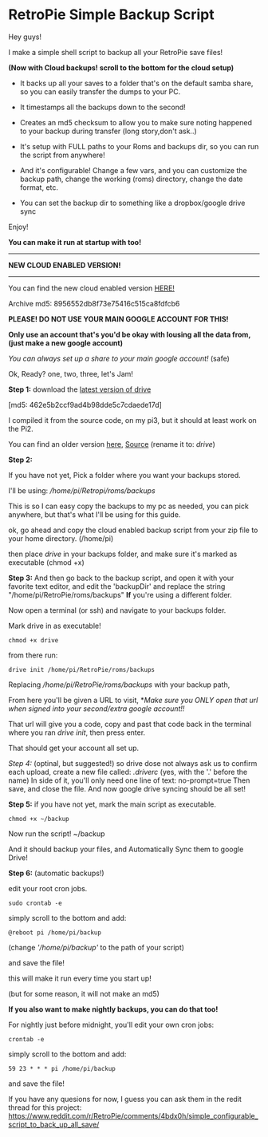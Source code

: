 # RetroPie Simple Backup Script
Hey guys!
 
I make a simple shell script to backup all your RetroPie  save files!
 
**(Now with Cloud backups! scroll to the bottom for the cloud setup)**
 
* It backs up all your saves to a folder that's on the default samba share, so you can easily transfer the dumps to your PC.

* It timestamps all the backups down to the second!
 
* Creates an md5 checksum to allow you to make sure noting happened to your backup during transfer (long story,don't ask..)
 
* It's setup with FULL paths to your Roms and backups dir, so you can run the script from anywhere! 

* And it's configurable! Change a few vars, and you can customize the backup path, change the working (roms) directory, change the date format, etc.

* You can set the backup dir to something like a dropbox/google drive sync 

Enjoy!
 
**You can make it run at startup with too!**

---
**NEW CLOUD ENABLED VERSION!**
 
---
 
You can find the new cloud enabled version [HERE!](https://github.com/BOBdotEXE/RetroPie-Simple-Backup-Script/releases/)
 
Archive md5: 8956552db8f73e75416c515ca8fdfcb6 
 
**PLEASE! DO NOT USE YOUR MAIN GOOGLE ACCOUNT FOR THIS!**
 
**Only use an account that's you'd be okay with lousing all the data from, (just make a new google account)** 
 
*You can always set up a share to your main google account!* (safe)
 
Ok, Ready? one, two, three, let's Jam!
 
**Step 1:** download the [latest version of drive](http://www.mediafire.com/download/439bq3bcbdgd8bn/drive) 
 
[md5: 462e5b2ccf9ad4b98dde5c7cdaede17d]
  
I compiled it from the source code, on my pi3, but it should at least work on the Pi2.
 
You can find an older version [here](https://github.com/odeke-em/drive/releases/download/v0.2.2-arm-binary/drive-arm-binary), [Source](https://www.raspberrypi.org/forums/viewtopic.php?p=801697#p801697) (rename it to: *drive*)
  
**Step 2:**
 
If you have not yet, Pick a folder where you want your backups stored.
 
I'll be using: */home/pi/Retropi/roms/backups*
 
This is so I can easy copy the backups to my pc as needed, you can pick anywhere, but that's what I'll be using for this guide.
 
ok, go ahead and copy the cloud enabled backup script from your zip file to your home directory. (/home/pi)
 
then place *drive* in your backups folder, and make sure it's marked as executable (chmod +x)

**Step 3:** 
And then go back to the backup script, and open it with your favorite text editor, and edit the 'backupDir' and replace the string "/home/pi/RetroPie/roms/backups"  **If** you're using a different folder.
 
Now open a terminal (or ssh) and navigate to your backups folder.
  
  Mark drive in as executable!
 
    chmod +x drive
  
from there run:
 
    drive init /home/pi/RetroPie/roms/backups

 Replacing */home/pi/RetroPie/roms/backups* with your backup path,
 
 From here you'll be given a URL to visit, **Make sure you ONLY open that url when signed into your second/extra google account!!*
  
  That url will give you a code, copy and past that code back in the terminal where you ran *drive init*, then press enter.
   
   That should get your account all set up.
  
  *Step 4:* (optinal, but suggested!) so drive dose not always ask us to confirm each upload,
  create a new file called: *.driverc*  (yes, with the '.' before the name)
  In side of it, you'll only need one line of text:
      no-prompt=true
  Then save, and close the file.
  And now google drive syncing should be all set!

**Step 5:**
  if you have not yet, mark the main script as executable.
 
    chmod +x ~/backup

  Now run the script! 
    ~/backup
  
  And it should backup your files, and Automatically Sync them to google Drive!
   
**Step 6:** (automatic backups!)
 
 edit your root cron jobs.
 
    sudo crontab -e
 simply scroll to the bottom and add:
 
    @reboot pi /home/pi/backup

(change *'/home/pi/backup'* to the path of your script)
 
and  save the file!
 
this will make it run every time you start up!
 
(but for some reason, it will not make an md5)
 
**If you also want to make nightly backups, you can do that too!**
 
For nightly just before midnight, you'll edit your own cron jobs:
  
    crontab -e
 simply scroll to the bottom and add:
 
    59 23 * * * pi /home/pi/backup 
and  save the file!


   If you have any quesions for now, I guess you can ask them in the redit thread for this project:
   https://www.reddit.com/r/RetroPie/comments/4bdx0h/simple_configurable_script_to_back_up_all_save/
